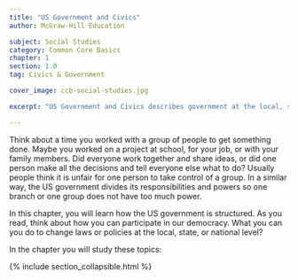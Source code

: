 ```yaml
---
title: "US Government and Civics"
author: McGraw-Hill Education

subject: Social Studies
category: Common Core Basics
chapter: 1
section: 1.0
tag: Civics & Government

cover_image: ccb-social-studies.jpg

excerpt: "US Government and Civics describes government at the local, state, and national levels and the responsibilities of citizenship."

---
```

Think about a time you worked with a group of people to get something done. Maybe you worked on a project at school, for your job, or with your family members. Did everyone work together and share ideas, or did one person make all the decisions and tell everyone else what to do? Usually people think it is unfair for one person to take control of a group. In a similar way, the US government divides its responsibilities and powers so one branch or one group does not have too much power.

In this chapter, you will learn how the US government is structured. As you read, think about how you can participate in our democracy. What you can you do to change laws or policies at the local, state, or national level?

In the chapter you will study these topics:

{% include section_collapsible.html %}
